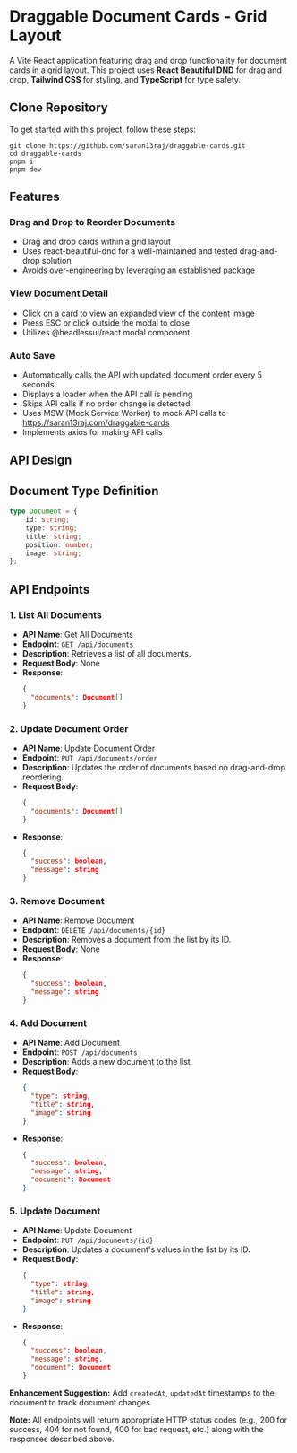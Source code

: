 # Draggable Document Cards - Grid Layout

A Vite React application featuring drag and drop functionality for document cards in a grid layout. This project uses **React Beautiful DND** for drag and drop, **Tailwind CSS** for styling, and **TypeScript** for type safety.

## Clone Repository

To get started with this project, follow these steps:

```
git clone https://github.com/saran13raj/draggable-cards.git
cd draggable-cards
pnpm i
pnpm dev
```

## Features

### Drag and Drop to Reorder Documents

-   Drag and drop cards within a grid layout
-   Uses react-beautiful-dnd for a well-maintained and tested drag-and-drop solution
-   Avoids over-engineering by leveraging an established package

### View Document Detail

-   Click on a card to view an expanded view of the content image
-   Press ESC or click outside the modal to close
-   Utilizes @headlessui/react modal component

### Auto Save

-   Automatically calls the API with updated document order every 5 seconds
-   Displays a loader when the API call is pending
-   Skips API calls if no order change is detected
-   Uses MSW (Mock Service Worker) to mock API calls to https://saran13raj.com/draggable-cards
-   Implements axios for making API calls

## API Design

## Document Type Definition

```typescript
type Document = {
	id: string;
	type: string;
	title: string;
	position: number;
	image: string;
};
```

## API Endpoints

### 1. List All Documents

-   **API Name**: Get All Documents
-   **Endpoint**: `GET /api/documents`
-   **Description**: Retrieves a list of all documents.
-   **Request Body**: None
-   **Response**:
    ```json
    {
      "documents": Document[]
    }
    ```

### 2. Update Document Order

-   **API Name**: Update Document Order
-   **Endpoint**: `PUT /api/documents/order`
-   **Description**: Updates the order of documents based on drag-and-drop reordering.
-   **Request Body**:
    ```json
    {
      "documents": Document[]
    }
    ```
-   **Response**:
    ```json
    {
      "success": boolean,
      "message": string
    }
    ```

### 3. Remove Document

-   **API Name**: Remove Document
-   **Endpoint**: `DELETE /api/documents/{id}`
-   **Description**: Removes a document from the list by its ID.
-   **Request Body**: None
-   **Response**:
    ```json
    {
      "success": boolean,
      "message": string
    }
    ```

### 4. Add Document

-   **API Name**: Add Document
-   **Endpoint**: `POST /api/documents`
-   **Description**: Adds a new document to the list.
-   **Request Body**:
    ```json
    {
      "type": string,
      "title": string,
      "image": string
    }
    ```
-   **Response**:
    ```json
    {
      "success": boolean,
      "message": string,
      "document": Document
    }
    ```

### 5. Update Document

-   **API Name**: Update Document
-   **Endpoint**: `PUT /api/documents/{id}`
-   **Description**: Updates a document's values in the list by its ID.
-   **Request Body**:
    ```json
    {
      "type": string,
      "title": string,
      "image": string
    }
    ```
-   **Response**:
    ```json
    {
      "success": boolean,
      "message": string,
      "document": Document
    }
    ```

**Enhancement Suggestion:** Add `createdAt`, `updatedAt` timestamps to the document to track document changes.

**Note:** All endpoints will return appropriate HTTP status codes (e.g., 200 for success, 404 for not found, 400 for bad request, etc.) along with the responses described above.
